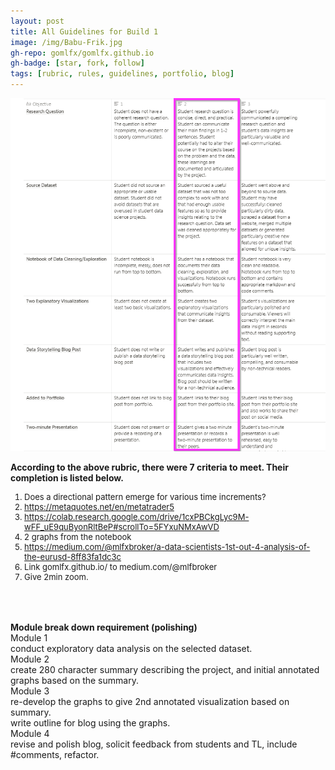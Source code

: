 ```yaml
---
layout: post
title: All Guidelines for Build 1
image: /img/Babu-Frik.jpg
gh-repo: gomlfx/gomlfx.github.io
gh-badge: [star, fork, follow]
tags: [rubric, rules, guidelines, portfolio, blog]
---
```


![rubric](/img/rubric.png)


<b>According to the above rubric, there were 7 criteria to meet. Their completion is listed below.</b><br>
<font size="-1">
1. Does a directional pattern emerge for various time increments?<br>  
2. https://metaquotes.net/en/metatrader5<br>
3. https://colab.research.google.com/drive/1cxPBCkgLyc9M-wFF_uE9quByonRltBeP#scrollTo=5FYxuNMxAwVD<br> 
4. 2 graphs from the notebook<br>
5. https://medium.com/@mlfxbroker/a-data-scientists-1st-out-4-analysis-of-the-eurusd-8ff83fa1dc3c<br>
6. Link gomlfx.github.io/ to medium.com/@mlfbroker <br>
7. Give 2min zoom.<br>
</font>
<br>
<br>
<br>
<b>Module break down requirement (polishing)</b><br>
Module 1<br>
conduct exploratory data analysis on the selected dataset.<br>
Module 2<br>
create 280 character summary describing the project, and initial annotated graphs based on the summary.<br>
Module 3<br>
re-develop the graphs to give 2nd annotated visualization based on summary.<br>
write outline for blog using the graphs.<br>
Module 4<br>
revise and polish blog, solicit feedback from students and TL, include #comments, refactor. 
<br>
<br>

